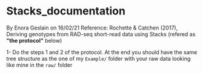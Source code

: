 # Stacks_documentation

By Enora Geslain on 16/02/21
Reference: Rochette & Catchen (2017), Deriving genotypes from RAD-seq short-read data using Stacks (refered as **"the protocol"** below)

1- Do the steps 1 and 2 of the protocol. At the end you should have the same tree structure as the one of my ```Example/``` folder with your raw data looking like mine in the ```raw/``` folder